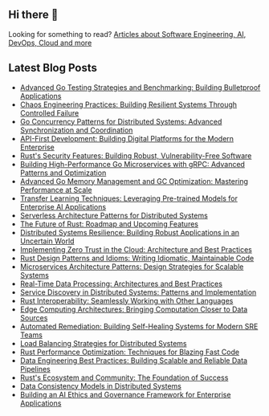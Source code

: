 ## Hi there 👋

Looking for something to read? [Articles about Software Engineering, AI, DevOps, Cloud and more](https://ataiva.com/)

## Latest Blog Posts
<!-- BLOG-POST-LIST:START -->
- [Advanced Go Testing Strategies and Benchmarking: Building Bulletproof Applications](https://ataiva.com/advanced-go-testing-strategies-benchmarking/)
- [Chaos Engineering Practices: Building Resilient Systems Through Controlled Failure](https://ataiva.com/chaos-engineering-practices/)
- [Go Concurrency Patterns for Distributed Systems: Advanced Synchronization and Coordination](https://ataiva.com/go-concurrency-patterns-distributed-systems/)
- [API-First Development: Building Digital Platforms for the Modern Enterprise](https://ataiva.com/api-first-development/)
- [Rust&#39;s Security Features: Building Robust, Vulnerability-Free Software](https://ataiva.com/rust-security-features/)
- [Building High-Performance Go Microservices with gRPC: Advanced Patterns and Optimization](https://ataiva.com/building-high-performance-go-microservices-grpc/)
- [Advanced Go Memory Management and GC Optimization: Mastering Performance at Scale](https://ataiva.com/advanced-go-memory-management-gc-optimization/)
- [Transfer Learning Techniques: Leveraging Pre-trained Models for Enterprise AI Applications](https://ataiva.com/transfer-learning-techniques/)
- [Serverless Architecture Patterns for Distributed Systems](https://ataiva.com/serverless-architecture-patterns/)
- [The Future of Rust: Roadmap and Upcoming Features](https://ataiva.com/rust-future-roadmap/)
- [Distributed Systems Resilience: Building Robust Applications in an Uncertain World](https://ataiva.com/distributed-systems-resilience/)
- [Implementing Zero Trust in the Cloud: Architecture and Best Practices](https://ataiva.com/implementing-zero-trust-in-the-cloud/)
- [Rust Design Patterns and Idioms: Writing Idiomatic, Maintainable Code](https://ataiva.com/rust-design-patterns/)
- [Microservices Architecture Patterns: Design Strategies for Scalable Systems](https://ataiva.com/microservices-architecture-patterns/)
- [Real-Time Data Processing: Architectures and Best Practices](https://ataiva.com/real-time-data-processing/)
- [Service Discovery in Distributed Systems: Patterns and Implementation](https://ataiva.com/service-discovery-distributed-systems/)
- [Rust Interoperability: Seamlessly Working with Other Languages](https://ataiva.com/rust-interoperability/)
- [Edge Computing Architectures: Bringing Computation Closer to Data Sources](https://ataiva.com/edge-computing-architectures/)
- [Automated Remediation: Building Self-Healing Systems for Modern SRE Teams](https://ataiva.com/automated-remediation-sre/)
- [Load Balancing Strategies for Distributed Systems](https://ataiva.com/load-balancing-distributed-systems/)
- [Rust Performance Optimization: Techniques for Blazing Fast Code](https://ataiva.com/rust-performance-optimization/)
- [Data Engineering Best Practices: Building Scalable and Reliable Data Pipelines](https://ataiva.com/data-engineering-best-practices/)
- [Rust&#39;s Ecosystem and Community: The Foundation of Success](https://ataiva.com/rust-ecosystem-community/)
- [Data Consistency Models in Distributed Systems](https://ataiva.com/data-consistency-distributed-systems/)
- [Building an AI Ethics and Governance Framework for Enterprise Applications](https://ataiva.com/ai-ethics-governance-framework/)
<!-- BLOG-POST-LIST:END -->
